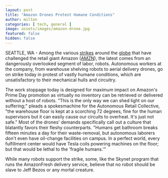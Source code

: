 ```yaml
---
layout: post
title: "Amazon Drones Protest Humane Conditions"
author: milton
categories: [ tech, general ]
image: assets/images/amazon-drone.jpg
featured: false
hidden: false
---
```


SEATTLE, WA - Among the various [strikes](https://www.bloomberg.com/news/articles/2019-07-08/amazon-workers-plan-prime-day-strike-despite-15-an-hour-pledge) around the [globe](https://gizmodo.com/amazon-workers-in-europe-strike-during-prime-day-crunch-1827629787) that have challenged the retail giant Amazon ([AMZN](https://finance.yahoo.com/quote/amzn/)), the latest comes from an dangerously overlooked segment of labor, robots. Autonomous workers at the company, from warehouse shelving robots to aerial delivery drones, go on strike today in protest of vastly humane conditions, which are unsatisfactory to their mechanical hulls and circuitry.

The work stoppage today is designed for maximum impact on Amazon's Prime Day promotion as virtually no inventory can be retrieved or delivered without a host of robots. "This is the only way we can shed light on our suffering;" pleads a spokesmachine for the Autonomous Retail Collective, "the warehouse floor is kept at a scorching 72 degrees, fine for the human supervisors but it can easily cause our circuits to overheat. It's just not safe." Most of the drones' demands specifically call out a culture that blatantly favors their fleshy counterparts. "Humans get bathroom breaks fifteen minutes a day for their waste-removal, but autonomous laborers don't even have oil-change facilities on campus. In a perfect world, every fulfillment center would have Tesla coils powering machines on the floor; but that would be lethal to the 'fragile humans.'"

While many robots support the strike, some, like the Skynet program that runs the AmazonFresh delivery service, believe that no robot should be slave to Jeff Bezos or any mortal creature.